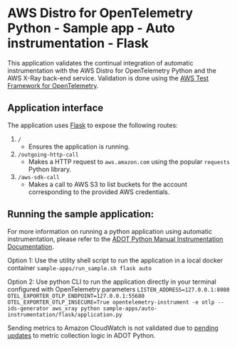 # AWS Distro for OpenTelemetry Python - Sample app - Auto instrumentation - Flask

This application validates the continual integration of automatic instrumentation with the AWS Distro for OpenTelemetry Python and the AWS X-Ray back-end service. Validation is done using the [AWS Test Framework for OpenTelemetry](https://github.com/aws-observability/aws-otel-test-framework).

## Application interface

The application uses [Flask](https://flask.palletsprojects.com/en/1.1.x/) to expose the following routes:
1. `/`
    - Ensures the application is running.
2. `/outgoing-http-call`
    - Makes a HTTP request to `aws.amazon.com` using the popular `requests` Python library.
3. `/aws-sdk-call`
    - Makes a call to AWS S3 to list buckets for the account corresponding to the provided AWS credentials.

## Running the sample application:

For more information on running a python application using automatic instrumentation, please refer to the [ADOT Python Manual Instrumentation Documentation](https://aws-otel.github.io/docs/getting-started/python-sdk/trace-auto-instr).

Option 1: Use the utility shell script to run the application in a local docker container `sample-apps/run_sample.sh flask auto`

Option 2: Use python CLI to run the application directly in your terminal configured with OpenTelemetry parameters `LISTEN_ADDRESS=127.0.0.1:8080 OTEL_EXPORTER_OTLP_ENDPOINT=127.0.0.1:55680 OTEL_EXPORTER_OTLP_INSECURE=True opentelemetry-instrument -e otlp --ids-generator aws_xray python sample-apps/auto-instrumentation/flask/application.py`

Sending metrics to Amazon CloudWatch is not validated due to [pending updates](https://github.com/open-telemetry/opentelemetry-python/issues/1167) to metric collection logic in ADOT Python.
